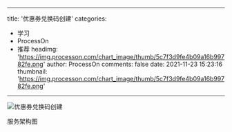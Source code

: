 
---
title: '优惠券兑换码创建'
categories: 
 - 学习
 - ProcessOn
 - 推荐
headimg: 'https://img.processon.com/chart_image/thumb/5c7f3d9fe4b09a16b99782fe.png'
author: ProcessOn
comments: false
date: 2021-11-23 15:23:16
thumbnail: 'https://img.processon.com/chart_image/thumb/5c7f3d9fe4b09a16b99782fe.png'
---

<div>   
<img class="thumb" alt="优惠券兑换码创建" src="https://img.processon.com/chart_image/thumb/5c7f3d9fe4b09a16b99782fe.png" referrerpolicy="no-referrer">
<p>服务架构图</p>  
</div>
            